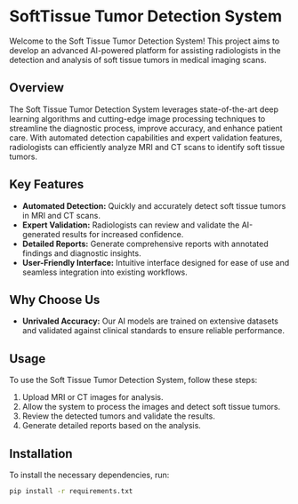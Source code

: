 # SoftTissue Tumor Detection System

Welcome to the Soft Tissue Tumor Detection System! This project aims to develop an advanced AI-powered platform for assisting radiologists in the detection and analysis of soft tissue tumors in medical imaging scans.

## Overview

The Soft Tissue Tumor Detection System leverages state-of-the-art deep learning algorithms and cutting-edge image processing techniques to streamline the diagnostic process, improve accuracy, and enhance patient care. With automated detection capabilities and expert validation features, radiologists can efficiently analyze MRI and CT scans to identify soft tissue tumors.

## Key Features

- **Automated Detection:** Quickly and accurately detect soft tissue tumors in MRI and CT scans.
- **Expert Validation:** Radiologists can review and validate the AI-generated results for increased confidence.
- **Detailed Reports:** Generate comprehensive reports with annotated findings and diagnostic insights.
- **User-Friendly Interface:** Intuitive interface designed for ease of use and seamless integration into existing workflows.

## Why Choose Us

- **Unrivaled Accuracy:** Our AI models are trained on extensive datasets and validated against clinical standards to ensure reliable performance.

## Usage

To use the Soft Tissue Tumor Detection System, follow these steps:

1. Upload MRI or CT images for analysis.
2. Allow the system to process the images and detect soft tissue tumors.
3. Review the detected tumors and validate the results.
4. Generate detailed reports based on the analysis.

## Installation

To install the necessary dependencies, run:

```bash
pip install -r requirements.txt
